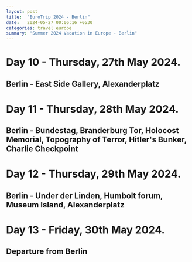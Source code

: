 ```yaml
---
layout: post
title:  "EuroTrip 2024 - Berlin"
date:   2024-05-27 00:06:16 +0530
categories: travel europe
summary: "Summer 2024 Vacation in Europe - Berlin"
---
```


# Day 10 - Thursday, 27th May 2024.
## Berlin - East Side Gallery, Alexanderplatz

# Day 11 - Thursday, 28th May 2024.
## Berlin - Bundestag, Branderburg Tor, Holocost Memorial, Topography of Terror, Hitler's Bunker, Charlie Checkpoint

# Day 12 - Thursday, 29th May 2024.
## Berlin - Under der Linden, Humbolt forum, Museum Island, Alexanderplatz

# Day 13 - Friday, 30th May 2024.
## Departure from Berlin
